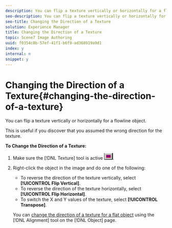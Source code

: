 ```yaml
---
description: You can flip a texture vertically or horizontally for a flowline object.
seo-description: You can flip a texture vertically or horizontally for a flowline object.
seo-title: Changing the Direction of a Texture
solution: Experience Manager
title: Changing the Direction of a Texture
topic: Scene7 Image Authoring
uuid: f0354c8b-57ef-41f1-b6f9-ad368919a9d1
index: y
internal: n
snippet: y
---
```


# Changing the Direction of a Texture{#changing-the-direction-of-a-texture}

You can flip a texture vertically or horizontally for a flowline object.

This is useful if you discover that you assumed the wrong direction for the texture.

**To Change the Direction of a Texture:** 

1. Make sure the [!DNL Texture] tool is active ![](assets/texture.png).
1. Right-click the object in the image and do one of the following:

    * To reverse the direction of the texture vertically, select **[!UICONTROL Flip Vertical]**. 
    * To reverse the direction of the texture horizontally, select **[!UICONTROL Flip Horizontal]**. 
    * To switch the X and Y values of the texture, select **[!UICONTROL Transpose]**.

   You can [change the direction of a texture for a flat object](../../c-vat-obj-pg/c-vat-obj-pg-tools/c-vat-align-tool.md#concept-2ba104eab0df4b00a52c70bbcd8177a8) using the [!DNL Alignment] tool on the [!DNL Object] page. 

